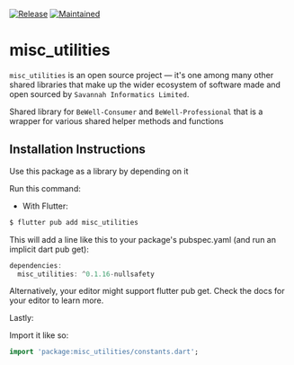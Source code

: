 [![Release](https://img.shields.io/badge/Version-^0.1.16-success.svg?style=for-the-badge)](https://shields.io/)
[![Maintained](https://img.shields.io/badge/Maintained-Actively-informational.svg?style=for-the-badge)](https://shields.io/)

# misc_utilities

`misc_utilities` is an open source project &mdash; it's one among many other shared libraries that make up the wider ecosystem of software made and open sourced by `Savannah Informatics Limited`.

Shared library for `BeWell-Consumer` and `BeWell-Professional` that is a wrapper for various shared helper methods and functions

## Installation Instructions

Use this package as a library by depending on it

Run this command:

- With Flutter:

```dart
$ flutter pub add misc_utilities
```

This will add a line like this to your package's pubspec.yaml (and run an implicit dart pub get):

```dart
dependencies:
  misc_utilities: ^0.1.16-nullsafety
```

Alternatively, your editor might support flutter pub get. Check the docs for your editor to learn more.

Lastly:

Import it like so:

```dart
import 'package:misc_utilities/constants.dart';
```
